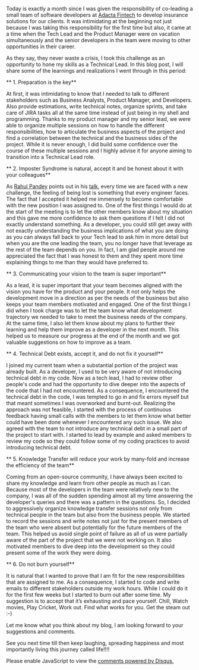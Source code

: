 <!-- 
.. title: Learnings from a month of being an Assistant Tech Lead!
.. slug: learnings-from-a-month-of-being-a-tech-lead
.. date: 2022-01-18 21:44:47 UTC+05:30
.. tags: 
.. category: 
.. link: 
.. description: 
.. type: text
-->

Today is exactly a month since I was given the responsibility of co-leading a small team of software developers at [Adacta Fintech](https://www.adacta-fintech.com/) to develop insurance solutions for our clients. It was intimidating at the beginning not just because I was taking this responsibility for the first time but also, it came at a time when the Tech Lead and the Product Manager were on vacation simultaneously and the senior developers in the team were moving to other opportunities in their career.

As they say, they never waste a crisis, I took this challenge as an opportunity to hone my skills as a Technical Lead. In this blog post, I will share some of the learnings and realizations I went through in this period:

** 1. Preparation is the key**

At first, it was intimidating to know that I needed to talk to different stakeholders such as Business Analysts, Product Manager, and Developers. Also provide estimations, write technical notes, organize sprints, and take care of JIRA tasks all at the same time instead of just being in my shell and programming. Thanks to my product manager and my senior lead, we were able to organize multiple sessions on how to handle the different responsibilities, how to articulate the business aspects of the project and find a correlation between the technical and the business sides of the project. While it is never enough, I did build some confidence over the course of these multiple sessions and I highly advise it for anyone aiming to transition into a Technical Lead role.

** 2. Imposter Syndrome is natural, accept it and be honest about it with your colleagues**

As [Rahul Pandey](https://www.linkedin.com/in/rpandey1234/) points out in his [talk](https://www.youtube.com/watch?v=F_CLhDvtYrs&ab_channel=Codementor), every time we are faced with a new challenge, the feeling of being lost is something that every engineer faces. The fact that I accepted it helped me immensely to become comfortable with the new position I was assigned to. One of the first things I would do at the start of the meeting is to let the other members know about my situation and this gave me more confidence to ask them questions if I felt I did not exactly understand something. As a developer, you could still get away with not exactly understanding the business implications of what you are doing as you can always fall back to your Tech lead to ask him in more detail but when you are the one leading the team, you no longer have that leverage as the rest of the team depends on you. In fact, I am glad people around me appreciated the fact that I was honest to them and they spent more time explaining things to me than they would have preferred to.

** 3. Communicating your vision to the team is super important**

As a lead, it is super important that your team becomes aligned with the vision you have for the product and your people. It not only helps the development move in a direction as per the needs of the business but also keeps your team members motivated and engaged. One of the first things I did when I took charge was to let the team know what development trajectory we needed to take to meet the business needs of the company. At the same time, I also let them know about my plans to further their learning and help them improve as a developer in the next month. This helped us to measure our progress at the end of the month and we got valuable suggestions on how to improve as a team.

** 4. Technical Debt exists, accept it, and do not fix it yourself**

I joined my current team when a substantial portion of the project was already built. As a developer, I used to be very aware of not introducing technical debt in my code. Now as a tech lead, I had to review other people's code and had the opportunity to dive deeper into the aspects of the code that I had not encountered. As a consequence, I encountered the technical debt in the code, I was tempted to go in and fix errors myself but that meant sometimes I was overworked and burnt-out. Realizing the approach was not feasible, I started with the process of continuous feedback having small calls with the members to let them know what better could have been done whenever I encountered any such issue. We also agreed with the team to not introduce any technical debt in a small part of the project to start with. I started to lead by example and asked members to review my code so they could follow some of my coding practices to avoid introducing technical debt.

** 5. Knowledge Transfer will reduce your work by many-fold and increase the efficiency of the team**

Coming from an open-source community, I have always been excited to share my knowledge and learn from other people as much as I can. Because most of the developers in the team were relatively new to the company, I was all of the sudden spending almost all my time answering the developer's queries and there was a pattern in the questions. So, I decided to aggressively organize knowledge transfer sessions not only from technical people in the team but also from the business people. We started to record the sessions and write notes not just for the present members of the team who were absent but potentially for the future members of the team. This helped us avoid single point of failure as all of us were partially aware of the part of the project that we were not working on. It also motivated members to dive deep into the development so they could present some of the work they were doing.

** 6. Do not burn yourself**

It is natural that I wanted to prove that I am fit for the new responsibilities that are assigned to me. As a consequence, I started to code and write emails to different stakeholders outside my work hours. While I could do it for the first few weeks but I started to burn out after some time. My suggestion is to accept that it’s exhausting and pace yourself. Chill, Watch movies, Play Cricket, Work out. Find what works for you. Get the steam out :-)

Let me know what you think about my blog, I am looking forward to your suggestions and comments.

See you next time till then keep laughing, spreading happiness and most importantly living this journey called life!!!!

<div id="disqus_thread"></div>
<script>
/**
* RECOMMENDED CONFIGURATION VARIABLES: EDIT AND UNCOMMENT THE SECTION BELOW TO INSERT DYNAMIC VALUES FROM YOUR PLATFORM OR CMS.
* LEARN WHY DEFINING THESE VARIABLES IS IMPORTANT: https://disqus.com/admin/universalcode/#configuration-variables
*/
/*
var disqus_config = function () {
this.page.url = PAGE_URL; // Replace PAGE_URL with your page's canonical URL variable
this.page.identifier = PAGE_IDENTIFIER; // Replace PAGE_IDENTIFIER with your page's unique identifier variable
};
*/
(function() { // DON'T EDIT BELOW THIS LINE
var d = document, s = d.createElement('script');

s.src = '//avoyage.disqus.com/embed.js';

s.setAttribute('data-timestamp', +new Date());
(d.head || d.body).appendChild(s);
})();
</script>
<noscript>Please enable JavaScript to view the <a href="https://disqus.com/?ref_noscript" rel="nofollow">comments powered by Disqus.</a></noscript>
